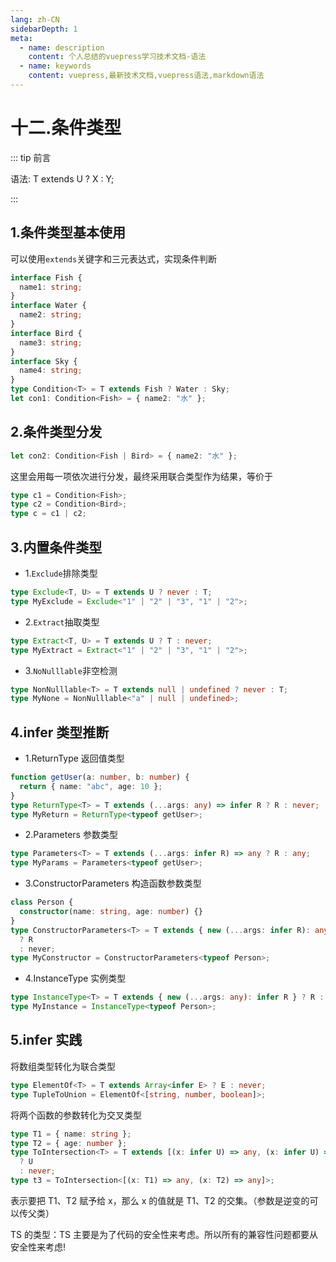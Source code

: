 ```yaml
---
lang: zh-CN
sidebarDepth: 1
meta:
  - name: description
    content: 个人总结的vuepress学习技术文档-语法
  - name: keywords
    content: vuepress,最新技术文档,vuepress语法,markdown语法
---
```


# 十二.条件类型

::: tip 前言

语法: T extends U ? X : Y;

:::

## 1.条件类型基本使用

可以使用`extends`关键字和三元表达式，实现条件判断

```ts
interface Fish {
  name1: string;
}
interface Water {
  name2: string;
}
interface Bird {
  name3: string;
}
interface Sky {
  name4: string;
}
type Condition<T> = T extends Fish ? Water : Sky;
let con1: Condition<Fish> = { name2: "水" };
```

## 2.条件类型分发

```ts
let con2: Condition<Fish | Bird> = { name2: "水" };
```

这里会用每一项依次进行分发，最终采用联合类型作为结果，等价于

```ts
type c1 = Condition<Fish>;
type c2 = Condition<Bird>;
type c = c1 | c2;
```

## 3.内置条件类型

- 1.`Exclude`排除类型

```ts
type Exclude<T, U> = T extends U ? never : T;
type MyExclude = Exclude<"1" | "2" | "3", "1" | "2">;
```

- 2.`Extract`抽取类型

```ts
type Extract<T, U> = T extends U ? T : never;
type MyExtract = Extract<"1" | "2" | "3", "1" | "2">;
```

- 3.`NoNulllable`非空检测

```ts
type NonNulllable<T> = T extends null | undefined ? never : T;
type MyNone = NonNulllable<"a" | null | undefined>;
```

## 4.infer 类型推断

- 1.ReturnType 返回值类型

```ts
function getUser(a: number, b: number) {
  return { name: "abc", age: 10 };
}
type ReturnType<T> = T extends (...args: any) => infer R ? R : never;
type MyReturn = ReturnType<typeof getUser>;
```

- 2.Parameters 参数类型

```ts
type Parameters<T> = T extends (...args: infer R) => any ? R : any;
type MyParams = Parameters<typeof getUser>;
```

- 3.ConstructorParameters 构造函数参数类型

```ts
class Person {
  constructor(name: string, age: number) {}
}
type ConstructorParameters<T> = T extends { new (...args: infer R): any }
  ? R
  : never;
type MyConstructor = ConstructorParameters<typeof Person>;
```

- 4.InstanceType 实例类型

```ts
type InstanceType<T> = T extends { new (...args: any): infer R } ? R : any;
type MyInstance = InstanceType<typeof Person>;
```

## 5.infer 实践

将数组类型转化为联合类型

```ts
type ElementOf<T> = T extends Array<infer E> ? E : never;
type TupleToUnion = ElementOf<[string, number, boolean]>;
```

将两个函数的参数转化为交叉类型

```ts
type T1 = { name: string };
type T2 = { age: number };
type ToIntersection<T> = T extends [(x: infer U) => any, (x: infer U) => any]
  ? U
  : never;
type t3 = ToIntersection<[(x: T1) => any, (x: T2) => any]>;
```

表示要把 T1、T2 赋予给 x，那么 x 的值就是 T1、T2 的交集。（参数是逆变的可以传父类）

TS 的类型：TS 主要是为了代码的安全性来考虑。所以所有的兼容性问题都要从安全性来考虑!
